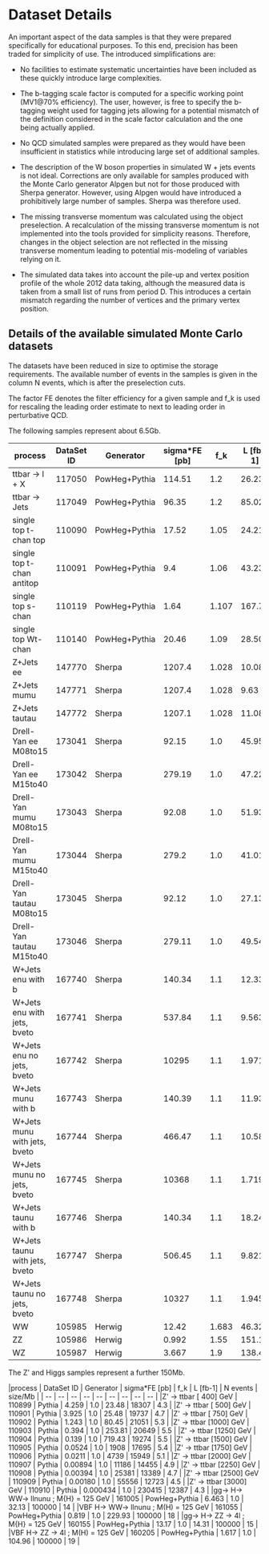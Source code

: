 
# Dataset Details

An important aspect of the data samples is that they were prepared specifically for educational purposes. To this end, precision has been traded for simplicity of use. The introduced simplifications are:

* No facilities to estimate systematic uncertainties have been included as these quickly introduce large complexities. 

* The b-tagging scale factor is computed for a specific working point (MV1@70% efficiency). The
user, however, is free to specify the b-tagging weight used for tagging jets allowing for a potential mismatch of the definition considered in the scale factor calculation and the one being actually applied.


* No QCD simulated samples were prepared as they would have been insufficient in statistics while introducing large set of additional samples. 


* The description of the W boson properties in simulated W + jets events is not ideal. 
Corrections are only available
for samples produced with the Monte Carlo generator Alpgen
but not for those produced with
Sherpa generator.  However, using
Alpgen would have introduced a prohibitively large number of samples.  Sherpa was therefore used.


* The missing transverse momentum was calculated using the object preselection.
A recalculation of the missing transverse momentum is not implemented into the tools provided
for simplicity reasons. Therefore, changes in the object selection are not reflected in the missing
transverse momentum leading to potential mis-modeling of variables relying on it.

* The simulated data takes into account the pile-up and vertex position profile of the whole 2012
data taking, although the measured data is taken from a small list of runs from period D. This
introduces a certain mismatch regarding the number of vertices and the primary vertex position.




## Details of the available simulated Monte Carlo datasets


The datasets have been reduced in size to optimise the storage requirements. The available number of events in the samples is given in the column N events, which is after the preselection cuts.

The factor FE denotes the filter efficiency for a given sample and f_k is used for rescaling the leading order estimate to next to leading order in perturbative QCD.

The following samples represent about 6.5Gb.
         
|process | DataSet ID | Generator | sigma*FE [pb] | f_k | L [fb-1] | N events | size/Mb|
| -- | -- | -- | -- | -- | -- | -- | -- |
|ttbar -> l + X                | 117050       | PowHeg+Pythia   | 114.51     | 1.2   | 26.236 | 1500000  |   291 |  
|ttbar -> Jets                | 117049       | PowHeg+Pythia   |  96.35     | 1.2   | 85.027 |   25170  |   5.7 |
|single top t-chan top                                | 110090       | PowHeg+Pythia   |  17.52     | 1.05  |  24.21 |  150000  |    21 |
|single top t-chan antitop                            | 110091       | PowHeg+Pythia   |   9.4      | 1.06  |  43.23 |  150000  |    15 |
|single top s-chan                                    | 110119       | PowHeg+Pythia   |  1.64      | 1.107 | 167.73 |  100000  |    15 |
|single top Wt-chan                                   | 110140       | PowHeg+Pythia   | 20.46      | 1.09  |  28.50 |  150000  |    26 |
|Z+Jets ee                                            | 147770       | Sherpa          | 1207.4     | 1.028 |  10.08 |  7500000 |   938 |
|Z+Jets mumu                                          | 147771       | Sherpa          | 1207.4     | 1.028 |   9.63 |  7500000 |   918 |
|Z+Jets tautau                                        | 147772       | Sherpa          | 1207.1     | 1.028 |  11.08 |   750000 |    93  |
|Drell-Yan ee M08to15                                 | 173041       | Sherpa          |  92.15     | 1.0   |  45.95 |   400000 |    57 |
|Drell-Yan ee M15to40                                 | 173042       | Sherpa          | 279.19     | 1.0   |  47.22 |   750000 |   100 |
|Drell-Yan mumu M08to15                               | 173043       | Sherpa          |  92.08     | 1.0   |  51.93 |   500000 |    74 |
|Drell-Yan mumu M15to40                               | 173044       | Sherpa          |  279.2     | 1.0   |  41.01 |   750000 |   103 |
|Drell-Yan tautau M08to15                             | 173045       | Sherpa          |  92.12     | 1.0   |  27.13 |     9993 |   1.5 |
|Drell-Yan tautau M15to40                             | 173046       | Sherpa          | 279.11     | 1.0   |  49.54 |    32393 |   4.5 |
|W+Jets enu with b                                    | 167740       | Sherpa          | 140.34     | 1.1   | 12.333 |   750000 |    86 |
|W+Jets enu with jets, bveto                          | 167741       | Sherpa          | 537.84     | 1.1   |  9.563 |  2600000 |   296 |
|W+Jets enu no jets, bveto                            | 167742       | Sherpa          | 10295      | 1.1   |  1.971 |  8000000 |   722 |                  
|W+Jets munu with b                                   | 167743       | Sherpa          | 140.39     | 1.1   | 11.935 |   750000 |    84 |
|W+Jets munu with jets, bveto                         | 167744       | Sherpa          | 466.47     | 1.1   | 10.582 |  2500000 |   287 |
|W+Jets munu no jets, bveto                           | 167745       | Sherpa          | 10368      | 1.1   |  1.719 |  7500000 |   666 |
|W+Jets taunu with b                                  | 167746       | Sherpa          | 140.34     | 1.1   | 18.245 |   100000 |    13 |
|W+Jets taunu with jets, bveto                        | 167747       | Sherpa          | 506.45     | 1.1   |  9.821 |   250000 |    31 |
|W+Jets taunu no jets, bveto                          | 167748       | Sherpa          | 10327      | 1.1   |  1.945 |   550000 |    55 |                                                                                   
|WW                                                   | 105985       | Herwig          | 12.42      | 1.683 |  46.32 |   500000 |    63 |
|ZZ                                                   | 105986       | Herwig          | 0.992      | 1.55  | 151.19 |   125000 |    20 |
|WZ                                                   | 105987       | Herwig          | 3.667      | 1.9   | 138.44 |   500000 |    68 |

The Z' and Higgs samples represent a further 150Mb.
         
|process                                              | DataSet ID  | Generator       | sigma*FE [pb] | f_k | L [fb-1] | N events     | size/Mb |
| -- | -- | -- | -- | -- | -- | -- | -- | -- |
|Z' -> ttbar [ 400] GeV | 110899 | Pythia | 4.259    | 1.0  | 23.48  |   18307  | 4.3  |
|Z' -> ttbar [ 500] GeV | 110901 | Pythia | 3.925    | 1.0  | 25.48  |   19737  | 4.7  |
|Z' -> ttbar [ 750] GeV | 110902 | Pythia | 1.243    | 1.0  | 80.45  |   21051  | 5.3  |
|Z' -> ttbar [1000] GeV | 110903 | Pythia | 0.394    | 1.0  | 253.81 |   20649  | 5.5  |
|Z' -> ttbar [1250] GeV | 110904 | Pythia | 0.139    | 1.0  | 719.43 |   19274  | 5.5  |
|Z' -> ttbar [1500] GeV | 110905 | Pythia | 0.0524   | 1.0  | 1908   |   17695  | 5.4  |
|Z' -> ttbar [1750] GeV | 110906 | Pythia | 0.0211   | 1.0  | 4739   |   15949  | 5.1  |
|Z' -> ttbar [2000] GeV | 110907 | Pythia | 0.00894  | 1.0  | 11186  |   14455  | 4.9  |
|Z' -> ttbar [2250] GeV | 110908 | Pythia | 0.00394  | 1.0  | 25381  |   13389  | 4.7  |
|Z' -> ttbar [2500] GeV | 110909 | Pythia | 0.00180  | 1.0  | 55556  |   12723  | 4.5  |
|Z' -> ttbar [3000] GeV | 110910 | Pythia | 0.000434 | 1.0  | 230415 |   12387  | 4.3  |
|gg-> H->  WW-> llnunu         ; M{H} = 125 GeV   | 161005 | PowHeg+Pythia   | 6.463      | 1.0 | 32.13   | 100000  |  14     |
|VBF H->  WW-> llnunu ; M(H) = 125 GeV    | 161055 | PowHeg+Pythia   | 0.819      | 1.0 | 229.93  | 100000  |  18     |
|gg-> H->  ZZ -> 4l            ; M{H} = 125 GeV         | 160155 | PowHeg+Pythia   | 13.17      | 1.0 | 14.31   | 100000  |  15     |
|VBF H->  ZZ -> 4l    ; M(H) = 125 GeV          | 160205 | PowHeg+Pythia   | 1.617      | 1.0 | 104.96  | 100000  |  19     |




